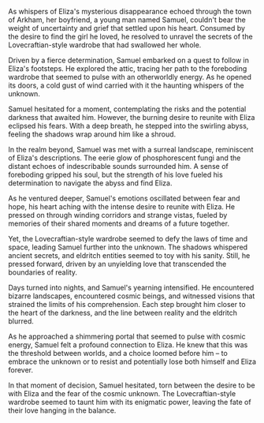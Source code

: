 As whispers of Eliza's mysterious disappearance echoed through the town of Arkham, her boyfriend, a young man named Samuel, couldn't bear the weight of uncertainty and grief that settled upon his heart. Consumed by the desire to find the girl he loved, he resolved to unravel the secrets of the Lovecraftian-style wardrobe that had swallowed her whole.

Driven by a fierce determination, Samuel embarked on a quest to follow in Eliza's footsteps. He explored the attic, tracing her path to the foreboding wardrobe that seemed to pulse with an otherworldly energy. As he opened its doors, a cold gust of wind carried with it the haunting whispers of the unknown.

Samuel hesitated for a moment, contemplating the risks and the potential darkness that awaited him. However, the burning desire to reunite with Eliza eclipsed his fears. With a deep breath, he stepped into the swirling abyss, feeling the shadows wrap around him like a shroud.

In the realm beyond, Samuel was met with a surreal landscape, reminiscent of Eliza's descriptions. The eerie glow of phosphorescent fungi and the distant echoes of indescribable sounds surrounded him. A sense of foreboding gripped his soul, but the strength of his love fueled his determination to navigate the abyss and find Eliza.

As he ventured deeper, Samuel's emotions oscillated between fear and hope, his heart aching with the intense desire to reunite with Eliza. He pressed on through winding corridors and strange vistas, fueled by memories of their shared moments and dreams of a future together.

Yet, the Lovecraftian-style wardrobe seemed to defy the laws of time and space, leading Samuel further into the unknown. The shadows whispered ancient secrets, and eldritch entities seemed to toy with his sanity. Still, he pressed forward, driven by an unyielding love that transcended the boundaries of reality.

Days turned into nights, and Samuel's yearning intensified. He encountered bizarre landscapes, encountered cosmic beings, and witnessed visions that strained the limits of his comprehension. Each step brought him closer to the heart of the darkness, and the line between reality and the eldritch blurred.

As he approached a shimmering portal that seemed to pulse with cosmic energy, Samuel felt a profound connection to Eliza. He knew that this was the threshold between worlds, and a choice loomed before him – to embrace the unknown or to resist and potentially lose both himself and Eliza forever.

In that moment of decision, Samuel hesitated, torn between the desire to be with Eliza and the fear of the cosmic unknown. The Lovecraftian-style wardrobe seemed to taunt him with its enigmatic power, leaving the fate of their love hanging in the balance.